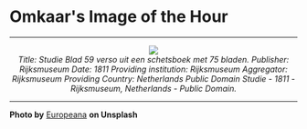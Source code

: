 # Omkaar's Image of the Hour

---

<div align="center">

<a href="https://unsplash.com/photos/an-abstract-stain-on-a-pale-beige-background-CG2iuoTQ6LQ">
  <img src="https://images.unsplash.com/photo-1750327324294-174539706e4c?crop=entropy&cs=tinysrgb&fit=max&fm=jpg&ixid=M3w3NjA2Nzh8MHwxfHJhbmRvbXx8fHx8fHx8fDE3NTI3NjA4MDB8&ixlib=rb-4.1.0&q=80&w=1080" style="max-width:100%; height:auto;">
</a>

<br>
<i>Title: Studie Blad 59 verso uit een schetsboek met 75 bladen. Publisher: Rijksmuseum Date: 1811 Providing institution: Rijksmuseum Aggregator: Rijksmuseum Providing Country: Netherlands Public Domain Studie - 1811 - Rijksmuseum, Netherlands - Public Domain.</i>

</div>

---

**Photo by** [Europeana](https://unsplash.com/@europeana) **on Unsplash**

